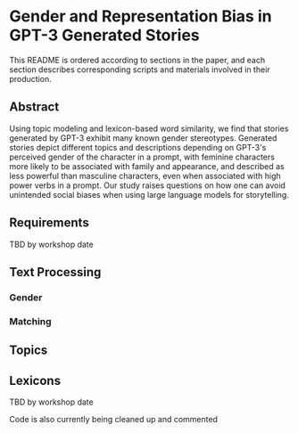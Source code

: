 # Gender and Representation Bias in GPT-3 Generated Stories

This README is ordered according to sections in the paper, and each section describes corresponding scripts and materials involved in their production. 

## Abstract
Using topic modeling and lexicon-based word similarity, we find that stories generated by GPT-3 exhibit many known gender stereotypes. Generated stories depict different topics and descriptions depending on GPT-3's perceived gender of the character in a prompt, with feminine characters more likely to be associated with family and appearance, and described as less powerful than masculine characters, even when associated with high power verbs in a prompt. Our study raises questions on how one can avoid unintended social biases when using large language models for storytelling.

## Requirements 

TBD by workshop date 

## Text Processing 

### Gender 

### Matching

## Topics

## Lexicons

TBD by workshop date 

Code is also currently being cleaned up and commented 
